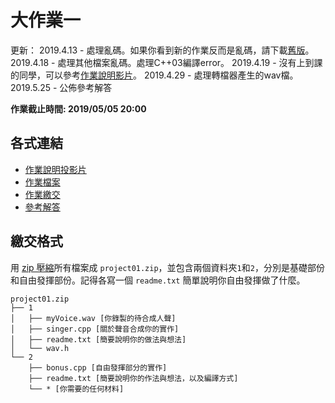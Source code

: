 # 大作業一

更新：
2019.4.13 - 處理亂碼。如果你看到新的作業反而是亂碼，請下載[舊版][v1]。
2019.4.18 - 處理其他檔案亂碼。處理C++03編譯error。
2019.4.19 - 沒有上到課的同學，可以參考[作業說明影片][video]。
2019.4.29 - 處理轉檔器產生的wav檔。
2019.5.25 - 公佈參考解答

**作業截止時間: 2019/05/05 20:00**

## 各式連結
- [作業說明投影片](https://docs.google.com/presentation/d/1zkGIKO9UUbKH6-jr0QUlzEfmpi7O1d7PHm-VlO6-koM/edit?usp=sharing)
- [作業檔案](https://drive.google.com/open?id=1KleOD4lbvDRLPvyuFY0GGDdNd0ib9v6q)
- [作業繳交](https://course.sprout.tw/)
- [參考解答](https://drive.google.com/open?id=17fpfNiTeLwLgljkJRRxZCvHCQ7ethgyg)

## 繳交格式

用 [zip 壓縮](https://support.microsoft.com/zh-tw/help/14200/windows-compress-uncompress-zip-files)所有檔案成 `project01.zip`，並包含兩個資料夾`1`和`2`，分別是基礎部份和自由發揮部份。記得各寫一個 `readme.txt` 簡單說明你自由發揮做了什麼。

```
project01.zip
├── 1
│   ├── myVoice.wav [你錄製的待合成人聲]
│   ├── singer.cpp [關於聲音合成你的實作]
│   ├── readme.txt [簡要說明你的做法與想法]
│   └── wav.h
└── 2
    ├── bonus.cpp [自由發揮部分的實作]
    ├── readme.txt [簡要說明你的作法與想法，以及編譯方式]
    └── * [你需要的任何材料]
```
[v1]: https://drive.google.com/open?id=1PoR-hcwSpbSpc1yaUPCXKLgqIrxGcpZF
[video]: https://youtu.be/HgCXHtUl-8c
